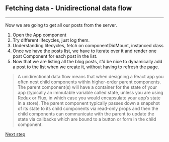 ## Fetching data - Unidirectional data flow
---

Now we are going to get all our posts from the server.
1. Open the App component
2. Try different lifecycles, just log them.
3. Understanding lifecycles, fetch on componentDidMount, instanced class
4. Once we have the posts list, we have to iterate over it and render one post Component for each post in the list.
5. Now that we are listing all the blog posts, it’d be nice to dynamically add a post to the list when we create it, without having to refresh the page.

> A unidirectional data flow means that when designing a React app you often nest child components within higher-order parent components. The parent component(s) will have a container for the state of your app (typically an immutable variable called state, unless you are using Redux or Flux, in which case you would encapsulate your app’s state in a store). The parent component typically passes down a snapshot of its state to its child components via read-only props and then the child components can communicate with the parent to update the state via callbacks which are bound to a button or form in the child component.

[Next step](https://github.com/sgonzalezml/workshop-react/tree/v4)